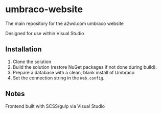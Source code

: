 # umbraco-website

The main repository for the a2wd.com umbraco website

Designed for use within Visual Studio

## Installation

1. Clone the solution
2. Build the solution (restore NuGet packages if not done during build).
3. Prepare a database with a clean, blank install of Umbraco
4. Set the connection string in the `Web.config`.

## Notes

Frontend built with SCSS/gulp via Visual Studio